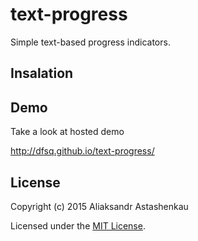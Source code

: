 # text-progress

Simple text-based progress indicators.

## Insalation

## Demo

Take a look at hosted demo

http://dfsq.github.io/text-progress/

## License

Copyright (c) 2015 Aliaksandr Astashenkau

Licensed under the [MIT License](https://github.com/dfsq/text-progress/blob/master/LICENSE).
